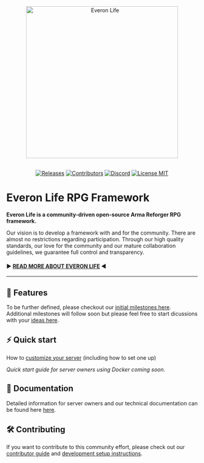 <div align="center">
<picture>
  <source media="(prefers-color-scheme: dark)" width="400" srcset="https://user-images.githubusercontent.com/8494013/170880753-e3cfb7cb-c430-4ef7-a4b0-6123fee560d9.png">
  <source media="(prefers-color-scheme: light)" width="400" srcset="https://user-images.githubusercontent.com/8494013/170880762-59b39e3d-9e6b-43ad-9043-5c1ebd8f8219.png">
  <img alt="Everon Life" width="400" src="https://user-images.githubusercontent.com/8494013/170880762-59b39e3d-9e6b-43ad-9043-5c1ebd8f8219.png">
</picture>
<br/><br/>

[![Releases](https://img.shields.io/github/v/release/EveronLife/EveronLife)](https://github.com/EveronLife/EveronLife/releases)
[![Contributors](https://img.shields.io/github/contributors/EveronLife/EveronLife)](https://github.com/EveronLife/EveronLife/graphs/contributors)
[![Discord](https://img.shields.io/discord/976203864632086619?label=discord)](https://discord.gg/everonlife)
[![License MIT](https://img.shields.io/badge/License-MIT-green)](https://opensource.org/licenses/MIT)
</div>

# Everon Life RPG Framework
**Everon Life is a community-driven open-source Arma Reforger RPG framework.**

Our vision is to develop a framework with and for the community.
There are almost no restrictions regarding participation.
Through our high quality standards, our love for the community and our mature collaboration guidelines, we guarantee full control and transparency.

#### ▶ [READ MORE ABOUT EVERON LIFE](https://github.com/EveronLife/EveronLife/discussions/42) ◀
_______

## 🚀 Features
<!--
🚧 meaning is being actively worked on
✅ is somewhat implemeted (even an early WIP state is okay)
- 🚧 Fully persitent world
### To be discussed (follow the discussion links)
- Player driven Economy 
### Non Features
- No weapons (link to alternative everon life guns
- No models beyond basic stuff
-->
To be further defined, please checkout our [initial milestones here](https://github.com/EveronLife/EveronLife/milestones?direction=asc&sort=due_date&state=open). Additional milestones will follow soon but please feel free to start dicussions with your [ideas here](https://github.com/EveronLife/EveronLife/discussions/categories/ideas).

## ⚡ Quick start
How to [customize your server](docs/custom_server.md) (including how to set one up)

*Quick start guide for server owners using Docker coming soon.*

## 📖 Documentation
Detailed information for server owners and our technical documentation can be found here [here](docs/index.md).

## 🛠️ Contributing
If you want to contribute to this community effort, please check out our [contributor guide](.github/CONTRIBUTING.md) and [development setup instructions](docs/development_setup.md).
